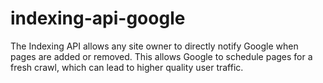# indexing-api-google
The Indexing API allows any site owner to directly notify Google when pages are added or removed. This allows Google to schedule pages for a fresh crawl, which can lead to higher quality user traffic.
